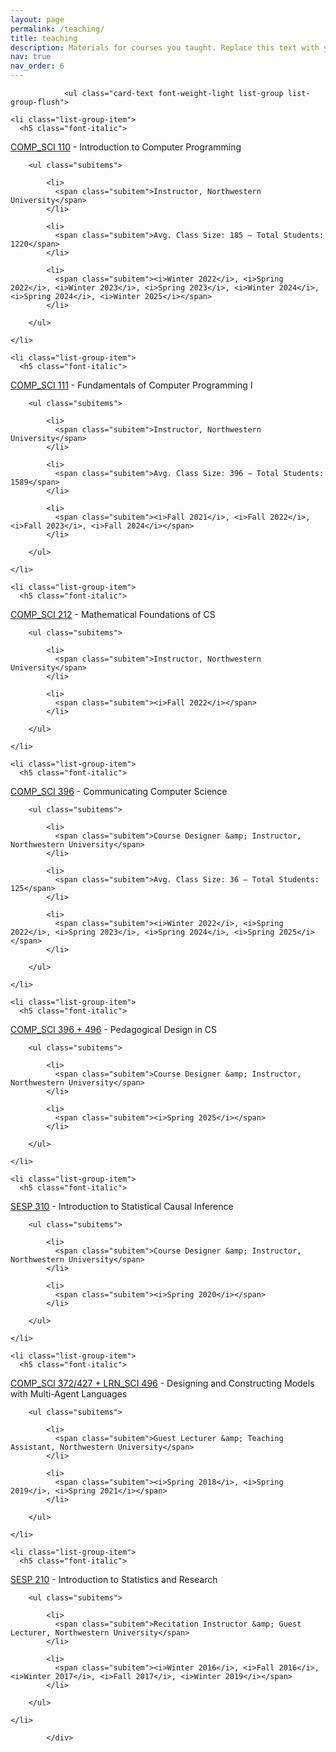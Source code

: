 ```yaml
---
layout: page
permalink: /teaching/
title: teaching
description: Materials for courses you taught. Replace this text with your description.
nav: true
nav_order: 6
---
```

<div>

                <ul class="card-text font-weight-light list-group list-group-flush">
  
    <li class="list-group-item">
      <h5 class="font-italic">
<a href="https://www.mccormick.northwestern.edu/computer-science/academics/courses/descriptions/110.html" rel="external nofollow noopener" target="_blank">COMP_SCI 110</a> - Introduction to Computer Programming</h5>

        <ul class="subitems">
          
            <li>
              <span class="subitem">Instructor, Northwestern University</span>
            </li>
          
            <li>
              <span class="subitem">Avg. Class Size: 185 – Total Students: 1220</span>
            </li>
          
            <li>
              <span class="subitem"><i>Winter 2022</i>, <i>Spring 2022</i>, <i>Winter 2023</i>, <i>Spring 2023</i>, <i>Winter 2024</i>, <i>Spring 2024</i>, <i>Winter 2025</i></span>
            </li>
          
        </ul>
      
    </li>
  
    <li class="list-group-item">
      <h5 class="font-italic">
<a href="https://www.mccormick.northwestern.edu/computer-science/academics/courses/descriptions/111.html" rel="external nofollow noopener" target="_blank">COMP_SCI 111</a> - Fundamentals of Computer Programming I</h5>

        <ul class="subitems">
          
            <li>
              <span class="subitem">Instructor, Northwestern University</span>
            </li>
          
            <li>
              <span class="subitem">Avg. Class Size: 396 – Total Students: 1589</span>
            </li>
          
            <li>
              <span class="subitem"><i>Fall 2021</i>, <i>Fall 2022</i>, <i>Fall 2023</i>, <i>Fall 2024</i></span>
            </li>
          
        </ul>
      
    </li>
  
    <li class="list-group-item">
      <h5 class="font-italic">
<a href="https://www.mccormick.northwestern.edu/computer-science/academics/courses/descriptions/212.html" rel="external nofollow noopener" target="_blank">COMP_SCI 212</a> - Mathematical Foundations of CS</h5>

        <ul class="subitems">
          
            <li>
              <span class="subitem">Instructor, Northwestern University</span>
            </li>
          
            <li>
              <span class="subitem"><i>Fall 2022</i></span>
            </li>
          
        </ul>
      
    </li>
  
    <li class="list-group-item">
      <h5 class="font-italic">
<a href="https://www.mccormick.northwestern.edu/computer-science/academics/courses/descriptions/396-11.html" rel="external nofollow noopener" target="_blank">COMP_SCI 396</a> - Communicating Computer Science</h5>

        <ul class="subitems">
          
            <li>
              <span class="subitem">Course Designer &amp; Instructor, Northwestern University</span>
            </li>
          
            <li>
              <span class="subitem">Avg. Class Size: 36 – Total Students: 125</span>
            </li>
          
            <li>
              <span class="subitem"><i>Winter 2022</i>, <i>Spring 2022</i>, <i>Spring 2023</i>, <i>Spring 2024</i>, <i>Spring 2025</i></span>
            </li>
          
        </ul>
      
    </li>
  
    <li class="list-group-item">
      <h5 class="font-italic">
<a href="https://www.mccormick.northwestern.edu/computer-science/academics/courses/descriptions/396-496-30.html" rel="external nofollow noopener" target="_blank">COMP_SCI 396 + 496</a> - Pedagogical Design in CS</h5>

        <ul class="subitems">
          
            <li>
              <span class="subitem">Course Designer &amp; Instructor, Northwestern University</span>
            </li>
          
            <li>
              <span class="subitem"><i>Spring 2025</i></span>
            </li>
          
        </ul>
      
    </li>
  
    <li class="list-group-item">
      <h5 class="font-italic">
<a href="https://catalogs.northwestern.edu/undergraduate/courses-az/sesp/" rel="external nofollow noopener" target="_blank">SESP 310</a> - Introduction to Statistical Causal Inference</h5>

        <ul class="subitems">
          
            <li>
              <span class="subitem">Course Designer &amp; Instructor, Northwestern University</span>
            </li>
          
            <li>
              <span class="subitem"><i>Spring 2020</i></span>
            </li>
          
        </ul>
      
    </li>
  
    <li class="list-group-item">
      <h5 class="font-italic">
<a href="https://www.mccormick.northwestern.edu/computer-science/academics/courses/descriptions/372-472.html" rel="external nofollow noopener" target="_blank">COMP_SCI 372/427 + LRN_SCI 496</a> - Designing and Constructing Models with Multi-Agent Languages</h5>

        <ul class="subitems">
          
            <li>
              <span class="subitem">Guest Lecturer &amp; Teaching Assistant, Northwestern University</span>
            </li>
          
            <li>
              <span class="subitem"><i>Spring 2018</i>, <i>Spring 2019</i>, <i>Spring 2021</i></span>
            </li>
          
        </ul>
      
    </li>
  
    <li class="list-group-item">
      <h5 class="font-italic">
<a href="https://catalogs.northwestern.edu/undergraduate/courses-az/sesp/" rel="external nofollow noopener" target="_blank">SESP 210</a> - Introduction to Statistics and Research</h5>

        <ul class="subitems">
          
            <li>
              <span class="subitem">Recitation Instructor &amp; Guest Lecturer, Northwestern University</span>
            </li>
          
            <li>
              <span class="subitem"><i>Winter 2016</i>, <i>Fall 2016</i>, <i>Winter 2017</i>, <i>Fall 2017</i>, <i>Winter 2019</i></span>
            </li>
          
        </ul>
      
    </li>
  
</ul>

            </div>

